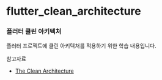 # flutter_clean_architecture
### 플러터 클린 아키텍처

플러터 프로젝트에 클린 아키텍처를 적용하기 위한 학습 내용입니다.

참고자료
- [The Clean Architecture](https://blog.cleancoder.com/uncle-bob/2012/08/13/the-clean-architecture.html)
